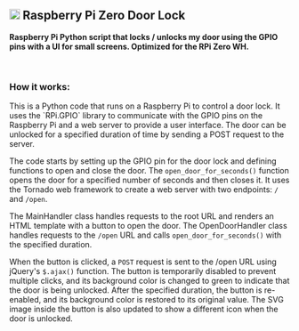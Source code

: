 <h2><img src="https://cdn.discordapp.com/attachments/1074839843781218344/1098337611631837276/raspberrypi.png" alt="Raspberry Pi Logo" height="19px" width="auto"/> <b>Raspberry Pi Zero Door Lock</b></h2>
<p><b>Raspberry Pi Python script that locks / unlocks my door using the GPIO pins with a UI for small screens. Optimized for the RPi Zero WH.</b></p>
<br>
<h3>How it works:</h3>
<p>This is a Python code that runs on a Raspberry Pi to control a door lock. It uses the `RPi.GPIO` library to communicate with the GPIO pins on the Raspberry Pi and a web server to provide a user interface. The door can be unlocked for a specified duration of time by sending a POST request to the server.

The code starts by setting up the GPIO pin for the door lock and defining functions to open and close the door. The `open_door_for_seconds()` function opens the door for a specified number of seconds and then closes it. It uses the Tornado web framework to create a web server with two endpoints: `/` and `/open`.

The MainHandler class handles requests to the root URL and renders an HTML template with a button to open the door. The OpenDoorHandler class handles requests to the `/open` URL and calls `open_door_for_seconds()` with the specified duration.

When the button is clicked, a `POST` request is sent to the /open URL using jQuery's `$.ajax()` function. The button is temporarily disabled to prevent multiple clicks, and its background color is changed to green to indicate that the door is being unlocked. After the specified duration, the button is re-enabled, and its background color is restored to its original value. The SVG image inside the button is also updated to show a different icon when the door is unlocked.</p>
